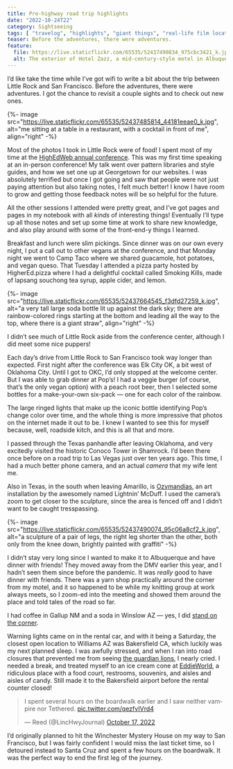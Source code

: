 ```yaml
---
title: Pre-highway road trip highlights
date: "2022-10-24T22"
category: Sightseeing
tags: [ "travelog", "highlights", "giant things", "real-life film locations", "car trouble", "arkansas", "oklahoma", "texas", "new mexico", "arizona", "california" ]
teaser: Before the adventures, there were adventures.
feature:
  file: https://live.staticflickr.com/65535/52437490834_975cbc3421_k.jpg
  alt: The exterior of Hotel Zazz, a mid-century-style motel in Albuquerque. There are two stories, with a white facade, turquoise doors, and bold-colored artificial flowers decorating the railing.
---
```


I’d like take the time while I’ve got wifi to write a bit about the trip between Little Rock and San Francisco. Before the adventures, there were adventures. I got the chance to revisit a couple sights and to check out new ones.

{%- image src="https://live.staticflickr.com/65535/52437485814_44181eeae0_k.jpg", alt="me sitting at a table in a restaurant, with a cocktail in front of me", align="right" -%}

Most of the photos I took in Little Rock were of food! I spent most of my time at the [HighEdWeb annual conference](https://events.highedweb.org/heweb22). This was my first time speaking at an in-person conference! My talk went over pattern libraries and style guides, and how we set one up at Georgetown for our websites. I was absolutely terrified but once I got going and saw that people were not just paying attention but also taking notes, I felt much better! I know I have room to grow and getting those feedback notes will be so helpful for the future.

All the other sessions I attended were pretty great, and I’ve got pages and pages in my notebook with all _kinds_ of interesting things! Eventually I’ll type up all those notes and set up some time at work to share new knowledge, and also play around with some of the front-end-y things I learned.

Breakfast and lunch were slim pickings. Since dinner was on our own every night, I put a call out to other vegans at the conference, and that Monday night we went to Camp Taco where we shared guacamole, hot potatoes, and vegan queso. That Tuesday I attended a pizza party hosted by HigherEd.pizza where I had a delightful cocktail called Smoking Kills, made of lapsang souchong tea syrup, apple cider, and lemon.

{%- image src="https://live.staticflickr.com/65535/52437664545_f3dfd27259_k.jpg", alt="a very tall large soda bottle lit up against the dark sky; there are rainbow-colored rings starting at the bottom and leading all the way to the top, where there is a giant straw", align="right" -%}

I didn’t see much of Little Rock aside from the conference center, although I did meet some nice puppers!

Each day’s drive from Little Rock to San Francisco took way longer than expected. First night after the conference was Elk City OK, a bit west of Oklahoma City. Until I got to OKC, I’d only stopped at the welcome center. But I was able to grab dinner at Pop’s! I had a veggie burger (of course, that’s the only vegan option) with a peach root beer, then I selected some bottles for a make-your-own six-pack &#8212; one for each color of the rainbow.

The large ringed lights that make up the iconic bottle identifying Pop’s change color over time, and the whole thing is more impressive that photos on the internet made it out to be. I knew I wanted to see this for myself because, well, roadside kitch, and this is all that and more.

I passed through the Texas panhandle after leaving Oklahoma, and very excitedly visited the historic Conoco Tower in Shamrock. I’d been there once before on a road trip to Las Vegas just over ten years ago. This time, I had a much better phone camera, and an actual _camera_ that my wife lent me.

Also in Texas, in the south when leaving Amarillo, is [Ozymandias](https://www.atlasobscura.com/places/ozymandias-plains), an art installation by the awesomely named Lightnin’ McDuff. I used the camera’s zoom to get closer to the sculpture, since the area is fenced off and I didn’t want to be caught tresspassing.

{%- image src="https://live.staticflickr.com/65535/52437490074_95c06a8cf2_k.jpg", alt="a sculpture of a pair of legs, the right leg shorter than the other, both only from the knee down, brightly painted with graffiti" -%}

I didn’t stay very long since I wanted to make it to Albuquerque and have dinner with friends! They moved away from the DMV earlier this year, and I hadn’t seen them since before the pandemic. It was _really_ good to have dinner with friends. There was a yarn shop practically around the corner from my motel, and it so happened to be while my knitting group at work always meets, so I zoom-ed into the meeting and showed them around the place and told tales of the road so far.

I had coffee in Gallup NM and a soda in Winslow AZ &#8212; yes, I did [stand on the corner](https://www.visitwinslow.com/standing-on-the-corner-park/).

Warning lights came on in the rental car, and with it being a Saturday, the closest open location to Williams AZ was Bakersfield CA, which luckily was my next planned sleep. I was awfully stressed, and when I ran into road closures that prevented me from seeing [the guardian lions](https://www.atlasobscura.com/places/guardian-lions-of-route), I nearly cried. I needed a break, and treated myself to an ice cream cone at [EddieWorld](https://eddieworld.com/), a ridiculous place with a food court, restrooms, souvenirs, and aisles and aisles of candy. Still made it to the Bakersfield airport before the rental counter closed!

<blockquote class="twitter-tweet" data-theme="dark"><p lang="en" dir="ltr">I spent several hours on the boardwalk earlier and I saw neither vampire nor Tethered. <a href="https://t.co/qezfvIVrd4">pic.twitter.com/qezfvIVrd4</a></p>&mdash; Reed (@LincHwyJournal) <a href="https://twitter.com/LincHwyJournal/status/1581874111378096128?ref_src=twsrc%5Etfw">October 17, 2022</a></blockquote> <script async src="https://platform.twitter.com/widgets.js" charset="utf-8"></script>

I’d originally planned to hit the Winchester Mystery House on my way to San Francisco, but I was fairly confident I would miss the last ticket time, so I detoured instead to Santa Cruz and spent a few hours on the boardwalk. It was the perfect way to end the first leg of the journey.
